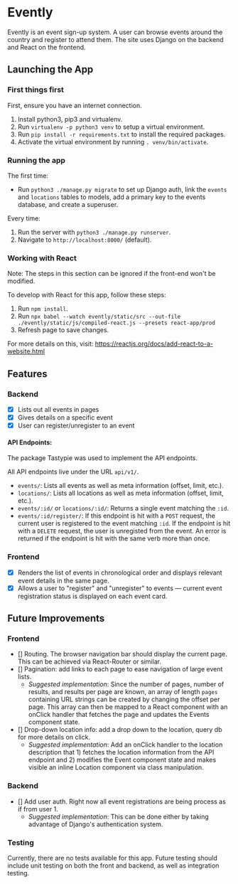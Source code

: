 # Evently

Evently is an event sign-up system. A user can browse events around the country and register to attend them. The site uses Django on the backend and React on the frontend.

## Launching the App

### First things first

First, ensure you have an internet connection.

1. Install python3, pip3 and virtualenv.
2. Run `virtualenv -p python3 venv` to setup a virtual environment.
3. Run `pip install -r requirements.txt` to install the required packages.
4. Activate the virtual environment by running `. venv/bin/activate`.

### Running the app

The first time:

- Run `python3 ./manage.py migrate` to set up Django auth, link the `events` and `locations` tables to models, add a primary key to the events database, and create a superuser.

Every time:

1. Run the server with `python3 ./manage.py runserver`.
2. Navigate to `http://localhost:8000/` (default).

### Working with React

Note: The steps in this section can be ignored if the front-end won't be modified.

To develop with React for this app, follow these steps:

1. Run `npm install`.
2. Run `npx babel --watch evently/static/src --out-file ./evently/static/js/compiled-react.js --presets react-app/prod`
3. Refresh page to save changes.

For more details on this, visit: https://reactjs.org/docs/add-react-to-a-website.html

## Features

### Backend

- [x] Lists out all events in pages
- [x] Gives details on a specific event
- [x] User can register/unregister to an event

#### API Endpoints:

The package Tastypie was used to implement the API endpoints.

All API endpoints live under the URL `api/v1/`.

- `events/`: Lists all events as well as meta information (offset, limit, etc.).
- `locations/`: Lists all locations as well as meta information (offset, limit, etc.).
- `events/:id/` or `locations/:id/`: Returns a single event matching the `:id`.
- `events/:id/register/`: If this endpoint is hit with a `POST` request, the current user is registered to the event matching `:id`. If the endpoint is hit with a `DELETE` request, the user is unregisted from the event. An error is returned if the endpoint is hit with the same verb more than once.

### Frontend

- [x] Renders the list of events in chronological order and displays relevant event details in the same page.
- [x] Allows a user to "register" and "unregister" to events — current event registration status is displayed on each event card.

## Future Improvements

### Frontend

- [] Routing. The browser navigation bar should display the current page. This can be achieved via React-Router or similar.
- [] Pagination: add links to each page to ease navigation of large event lists.
  - _Suggested implementation_: Since the number of pages, number of results, and results per page are known, an array of length `pages` containing URL strings can be created by changing the offset per page. This array can then be mapped to a React component with an onClick handler that fetches the page and updates the Events component state.
- [] Drop-down location info: add a drop down to the location, query db for more details on click.
  - _Suggested implementation_: Add an onClick handler to the location description that 1) fetches the location information from the API endpoint and 2) modifies the Event component state and makes visible an inline Location component via class manipulation.

### Backend

- [] Add user auth. Right now all event registrations are being process as if from user 1.
  - _Suggested implementation_: This can be done either by taking advantage of Django's authentication system.

### Testing

Currently, there are no tests available for this app. Future testing should include unit testing on both the front and backend, as well as integration testing.
